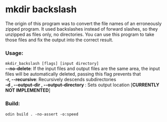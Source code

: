# mkdir backslash

 The origin of this program was to convert the file names of an
 erroneously zipped program. It used backslashes instead of
 forward slashes, so they unzipped as files only,
 no directories. You can use this program to take those files
 and fix the output into the correct result.

 ### Usage:  
 `mkdir_backslash [flags] [input directory]`  
 **--no-delete**: If the input files and output files are the same area, the input files will be automatically deleted, passing this flag prevents that  
 **-r, --recursive**: Recursively descends subdirectories  
 **-d <string>, --output-dir <string>, --output-directory <string>**: Sets output location [**CURRENTLY NOT IMPLEMENTED**]  

 ### Build:
 ```
 odin build . -no-assert -o:speed
 ```
